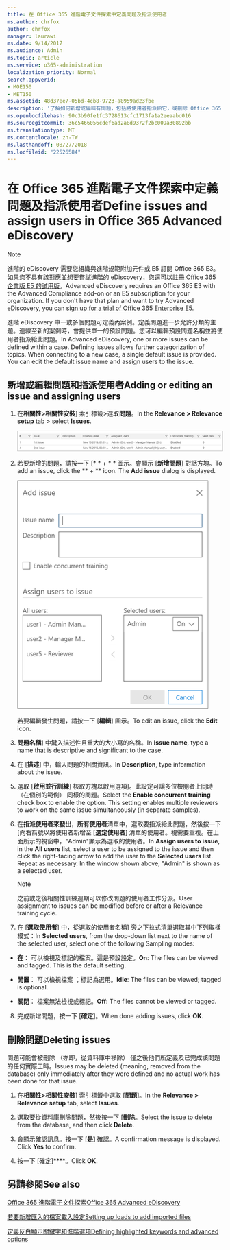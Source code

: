 ```yaml
---
title: 在 Office 365 進階電子文件探索中定義問題及指派使用者
ms.author: chrfox
author: chrfox
manager: laurawi
ms.date: 9/14/2017
ms.audience: Admin
ms.topic: article
ms.service: o365-administration
localization_priority: Normal
search.appverid:
- MOE150
- MET150
ms.assetid: 48d37ee7-05bd-4cb8-9723-a8959ad23fbe
description: '了解如何新增或編輯有問題，包括將使用者指派給它，或刪除 Office 365 進階 eDiscovery 案例的問題。  '
ms.openlocfilehash: 90c3b90fe1fc3728613cfc1713fa1a2eeaabd016
ms.sourcegitcommit: 36c5466056cdef6ad2a8d9372f2bc009a30892bb
ms.translationtype: MT
ms.contentlocale: zh-TW
ms.lasthandoff: 08/27/2018
ms.locfileid: "22526584"
---
```

# <a name="define-issues-and-assign-users-in-office-365-advanced-ediscovery"></a><span data-ttu-id="1bdad-103">在 Office 365 進階電子文件探索中定義問題及指派使用者</span><span class="sxs-lookup"><span data-stu-id="1bdad-103">Define issues and assign users in Office 365 Advanced eDiscovery</span></span>

> [!NOTE]
> <span data-ttu-id="1bdad-p101">進階的 eDiscovery 需要您組織與進階規範附加元件或 E5 訂閱 Office 365 E3。如果您不具有該對應並想要嘗試進階的 eDiscovery，您還可以[註冊 Office 365 企業版 E5 的試用版](https://go.microsoft.com/fwlink/p/?LinkID=698279)。</span><span class="sxs-lookup"><span data-stu-id="1bdad-p101">Advanced eDiscovery requires an Office 365 E3 with the Advanced Compliance add-on or an E5 subscription for your organization. If you don't have that plan and want to try Advanced eDiscovery, you can [sign up for a trial of Office 365 Enterprise E5](https://go.microsoft.com/fwlink/p/?LinkID=698279).</span></span> 
  
<span data-ttu-id="1bdad-p102">進階 eDiscovery 中一或多個問題可定義內案例。定義問題進一步允許分類的主題。連線至新的案例時，會提供單一的預設問題。您可以編輯預設問題名稱並將使用者指派給此問題。</span><span class="sxs-lookup"><span data-stu-id="1bdad-p102">In Advanced eDiscovery, one or more issues can be defined within a case. Defining issues allows further categorization of topics. When connecting to a new case, a single default issue is provided. You can edit the default issue name and assign users to the issue.</span></span> 
  
## <a name="adding-or-editing-an-issue-and-assigning-users"></a><span data-ttu-id="1bdad-110">新增或編輯問題和指派使用者</span><span class="sxs-lookup"><span data-stu-id="1bdad-110">Adding or editing an issue and assigning users</span></span>

1. <span data-ttu-id="1bdad-111">在**相關性\>相關性安裝**] 索引標籤\>選取**問題**。</span><span class="sxs-lookup"><span data-stu-id="1bdad-111">In the **Relevance \> Relevance setup** tab \> select **Issues**.</span></span>
    
    ![相關性設定問題](media/dfd8f9ef-b167-4ed9-980e-00ae98a97169.png)
  
2. <span data-ttu-id="1bdad-p103">若要新增的問題，請按一下 [* * + * * 圖示。會顯示 [**新增問題**] 對話方塊。</span><span class="sxs-lookup"><span data-stu-id="1bdad-p103">To add an issue, click the ** + ** icon. The **Add issue** dialog is displayed.</span></span> 
    
    ![相關性設定新增問題](media/c8e94982-139a-472a-b85d-282f2d742046.png)
  
    <span data-ttu-id="1bdad-116">若要編輯發生問題，請按一下 [**編輯**] 圖示。</span><span class="sxs-lookup"><span data-stu-id="1bdad-116">To edit an issue, click the **Edit** icon.</span></span> 
    
3. <span data-ttu-id="1bdad-117">**問題名稱**] 中鍵入描述性且重大的大小寫的名稱。</span><span class="sxs-lookup"><span data-stu-id="1bdad-117">In **Issue name**, type a name that is descriptive and significant to the case.</span></span> 
    
4. <span data-ttu-id="1bdad-118">在 [**描述**] 中，輸入問題的相關資訊。</span><span class="sxs-lookup"><span data-stu-id="1bdad-118">In **Description**, type information about the issue.</span></span>
    
5. <span data-ttu-id="1bdad-p104">選取 [**啟用並行訓練**] 核取方塊以啟用選項]。此設定可讓多位檢閱者上同時 （在個別的範例） 同樣的問題。</span><span class="sxs-lookup"><span data-stu-id="1bdad-p104">Select the **Enable concurrent training** check box to enable the option. This setting enables multiple reviewers to work on the same issue simultaneously (in separate samples).</span></span> 
    
6. <span data-ttu-id="1bdad-p105">在**指派使用者來發出**，**所有使用者**清單中，選取要指派給此問題，然後按一下 [向右箭號以將使用者新增至 [**選定使用者**] 清單的使用者。視需要重複。在上面所示的視窗中，"Admin"顯示為選取的使用者。</span><span class="sxs-lookup"><span data-stu-id="1bdad-p105">In **Assign users to issue**, in the **All users** list, select a user to be assigned to the issue and then click the right-facing arrow to add the user to the **Selected users** list. Repeat as necessary. In the window shown above, "Admin" is shown as a selected user.</span></span> 
    
    > [!NOTE]
    > <span data-ttu-id="1bdad-124">之前或之後相關性訓練週期可以修改問題的使用者工作分派。</span><span class="sxs-lookup"><span data-stu-id="1bdad-124">User assignment to issues can be modified before or after a Relevance training cycle.</span></span> 
  
7. <span data-ttu-id="1bdad-125">在 [**選取使用者**] 中，從選取的使用者名稱] 旁之下拉式清單選取其中下列取樣模式：</span><span class="sxs-lookup"><span data-stu-id="1bdad-125">In **Selected users**, from the drop-down list next to the name of the selected user, select one of the following Sampling modes:</span></span> 
    
  - <span data-ttu-id="1bdad-p106">**在**： 可以檢視及標記的檔案。這是預設設定。</span><span class="sxs-lookup"><span data-stu-id="1bdad-p106">**On**: The files can be viewed and tagged. This is the default setting.</span></span>
    
  - <span data-ttu-id="1bdad-128">**閒置**： 可以檢視檔案 ；標記為選用。</span><span class="sxs-lookup"><span data-stu-id="1bdad-128">**Idle**: The files can be viewed; tagged is optional.</span></span>
    
  - <span data-ttu-id="1bdad-129">**關閉**： 檔案無法檢視或標記。</span><span class="sxs-lookup"><span data-stu-id="1bdad-129">**Off**: The files cannot be viewed or tagged.</span></span>
    
8. <span data-ttu-id="1bdad-130">完成新增問題，按一下 [**確定]**。</span><span class="sxs-lookup"><span data-stu-id="1bdad-130">When done adding issues, click **OK**.</span></span>
    
## <a name="deleting-issues"></a><span data-ttu-id="1bdad-131">刪除問題</span><span class="sxs-lookup"><span data-stu-id="1bdad-131">Deleting issues</span></span>

<span data-ttu-id="1bdad-132">問題可能會被刪除 （亦即，從資料庫中移除） 僅之後他們所定義及已完成該問題的任何實際工時。</span><span class="sxs-lookup"><span data-stu-id="1bdad-132">Issues may be deleted (meaning, removed from the database) only immediately after they were defined and no actual work has been done for that issue.</span></span> 
  
1. <span data-ttu-id="1bdad-133">在**相關性\>相關性安裝**] 索引標籤中選取 [**問題**]。</span><span class="sxs-lookup"><span data-stu-id="1bdad-133">In the **Relevance \> Relevance setup** tab, select **Issues**.</span></span>
    
2. <span data-ttu-id="1bdad-134">選取要從資料庫刪除問題，然後按一下 [**刪除**。</span><span class="sxs-lookup"><span data-stu-id="1bdad-134">Select the issue to delete from the database, and then click **Delete**.</span></span>
    
3. <span data-ttu-id="1bdad-p107">會顯示確認訊息。按一下 [**是]** 確認。</span><span class="sxs-lookup"><span data-stu-id="1bdad-p107">A confirmation message is displayed. Click **Yes** to confirm.</span></span> 
    
4. <span data-ttu-id="1bdad-137">按一下 [確定]****。</span><span class="sxs-lookup"><span data-stu-id="1bdad-137">Click **OK**.</span></span>
    
## <a name="see-also"></a><span data-ttu-id="1bdad-138">另請參閱</span><span class="sxs-lookup"><span data-stu-id="1bdad-138">See also</span></span>

[<span data-ttu-id="1bdad-139">Office 365 進階電子文件探索</span><span class="sxs-lookup"><span data-stu-id="1bdad-139">Office 365 Advanced eDiscovery</span></span>](office-365-advanced-ediscovery.md)
  
[<span data-ttu-id="1bdad-140">若要新增匯入的檔案載入設定</span><span class="sxs-lookup"><span data-stu-id="1bdad-140">Setting up loads to add imported files</span></span>](set-up-loads-to-add-imported-files.md)
  
[<span data-ttu-id="1bdad-141">定義反白顯示關鍵字和進階選項</span><span class="sxs-lookup"><span data-stu-id="1bdad-141">Defining highlighted keywords and advanced options</span></span>](define-highlighted-keywords-and-advanced-options.md)

